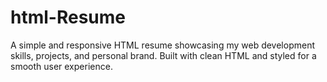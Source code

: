 # html-Resume
A simple and responsive HTML resume showcasing my web development skills, projects, and personal brand. Built with clean HTML and styled for a smooth user experience.
